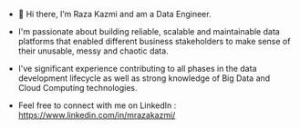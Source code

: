 
- 👋 Hi there, I’m Raza Kazmi and am a Data Engineer.

-  I'm passionate about building reliable, scalable and maintainable data platforms that enabled different business stakeholders to make sense of their unusable, messy and chaotic data.

- I've significant experience contributing to all phases in the data development lifecycle as well as strong knowledge of Big Data and Cloud Computing technologies.

- Feel free to connect with me on LinkedIn : https://www.linkedin.com/in/mrazakazmi/
<!---
MRazaKazmi/MRazaKazmi is a ✨ special ✨ repository because its `README.md` (this file) appears on your GitHub profile.
You can click the Preview link to take a look at your changes.
--->
